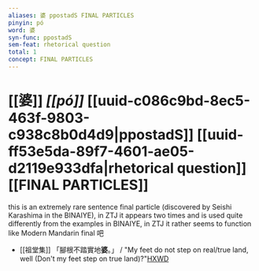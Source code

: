 ```yaml
---
aliases: 婆 ppostadS FINAL PARTICLES
pinyin: pó
word: 婆
syn-func: ppostadS
sem-feat: rhetorical question
total: 1
concept: FINAL PARTICLES 
---
```

# [[婆]] *[[pó]]*  [[uuid-c086c9bd-8ec5-463f-9803-c938c8b0d4d9|ppostadS]] [[uuid-ff53e5da-89f7-4601-ae05-d2119e933dfa|rhetorical question]] [[FINAL PARTICLES]]
this is an extremely rare sentence final particle (discovered by Seishi Karashima in the BINAIYE), in ZTJ it appears two times and is used quite differently from the examples in BINAIYE, in ZTJ it rather seems to function like Modern Mandarin final 吧
 - [[祖堂集]] 「腳根不踏實地**婆**。」 / "My feet do not step on real/true land, well (Don't my feet step on true land)?"[HXWD](https://hxwd.org/textview.html?location=KR6q0002_Yan_007-2110a.36)